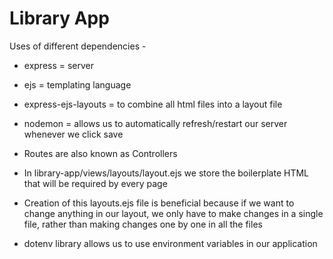 # Library App

Uses of different dependencies -

- express = server
- ejs = templating language
- express-ejs-layouts = to combine all html files into a layout file
- nodemon = allows us to automatically refresh/restart our server whenever we click save


- Routes are also known as Controllers
- In library-app/views/layouts/layout.ejs we store the boilerplate HTML that will be required by every page
- Creation of this layouts.ejs file is beneficial because if we want to change anything in our layout, we only have to make changes in a single file, rather than making changes one by one in all the files
- dotenv library allows us to use environment variables in our application

